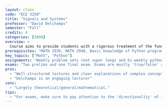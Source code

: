```yaml
---
layout: class
code: "ECE 3250"
title: "Signals and Systems"
professor: "David Delchamps"
semester: "Fall"
credits: 4
categories: [3000]
overview: >
  Course aims to provide students with a rigorous treatment of the fundamentals of discrete- and continuous-time signals and systems. The course makes use of sophisticated tools such as vector spaces of signals (e.g. bounded, summable, and square-summable signals) and orthogonal expansions in Hilbert space in addition to covering standard material on time- and frequency-domain analysis of signals and systems, including discrete- and continuous-time convolution, Fourier series, continuous- and discrete-time Fourier transforms, sampling theory, the DFT and FFT, and spectrograms. Homework assignments include a computational component where appropriate.
prerequisites: "MATH 2930, MATH 2940, Basic knowledge of Python programming"
key_topics: ["Math", "Python"]
assignments: "Weekly problem sets (not super long) and bi-weekly python programming 'labs' (not super long either)"
exams: "Two prelims and one final exam. Exams are mostly 'true/false' and are very fair."
pros:
  - "Well-structured lectures and clear explanations of complex concepts."
  - "Delchamps is an engaging lecturer"
cons:
  - "Largely theoretical/general/mathematical."
tips:
  - "For exams, make sure to pay attention to the 'directionality' of implications proven in class (i.e. $\implies$ $\iff$)"
---
```

